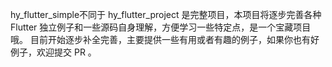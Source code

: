 hy_flutter_simple不同于 hy_flutter_project 是完整项目，本项目将逐步完善各种 Flutter 独立例子和一些源码自身理解，方便学习一些特定点，是一个宝藏项目哦。 目前开始逐步补全完善，主要提供一些有用或者有趣的例子，如果你也有好例子，欢迎提交 PR 。
